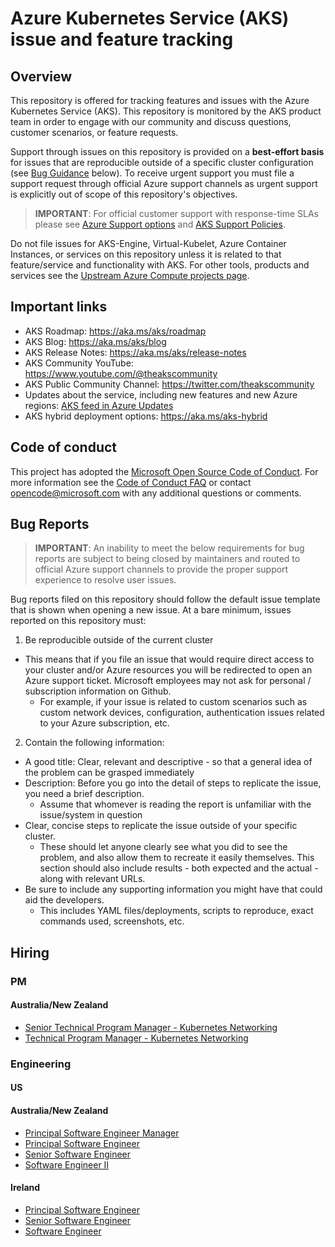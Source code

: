 # Azure Kubernetes Service (AKS) issue and feature tracking

## Overview

This repository is offered for tracking features and issues with the Azure Kubernetes
Service (AKS). This repository is monitored by the AKS product team in order to engage with our community and discuss questions, customer scenarios, or feature requests.

Support through issues on this repository is provided on a **best-effort basis** for issues that are reproducible outside
of a specific cluster configuration (see [Bug Guidance](#bugs) below). To receive urgent support you must file a support request through official Azure support channels as urgent support is explicitly out of scope of this repository's objectives.

> **IMPORTANT**: For official customer support with response-time SLAs please see
[Azure Support options][1] and [AKS Support Policies][2]. 

Do not file issues for AKS-Engine, Virtual-Kubelet, Azure Container Instances, or services on
this repository unless it is related to that feature/service and functionality
with AKS. For other tools, products and services see the [Upstream Azure Compute projects page](https://github.com/Azure/container-compute-upstream/blob/master/README.md#project-list).

## Important links

* AKS Roadmap: <https://aka.ms/aks/roadmap>
* AKS Blog: <https://aka.ms/aks/blog>
* AKS Release Notes: <https://aka.ms/aks/release-notes>
* AKS Community YouTube: <https://www.youtube.com/@theakscommunity>
* AKS Public Community Channel: <https://twitter.com/theakscommunity>
* Updates about the service, including new features and new Azure regions:
  [AKS feed in Azure Updates](https://azure.microsoft.com/updates/?product=kubernetes-service)
* AKS hybrid deployment options: <https://aka.ms/aks-hybrid>

## Code of conduct

This project has adopted the [Microsoft Open Source Code of Conduct](https://opensource.microsoft.com/codeofconduct/). For more information see the [Code of Conduct FAQ](https://opensource.microsoft.com/codeofconduct/faq) or contact [opencode@microsoft.com](mailto:opencode@microsoft.com) with any additional questions or comments.

## Bug Reports <a name="bugs"></a>

> **IMPORTANT**: An inability to meet the below requirements for bug reports are subject to being closed by maintainers and routed to official Azure support channels to provide the proper support experience to resolve user issues.

Bug reports filed on this repository should follow the default issue template
that is shown when opening a new issue. At a bare minimum, issues reported on
this repository must:

1. Be reproducible outside of the current cluster

* This means that if you file an issue that would require direct access to
  your cluster and/or Azure resources you will be redirected to open an Azure
  support ticket. Microsoft employees may not ask for personal / subscription
  information on Github.
    * For example, if your issue is related to custom scenarios such as
    custom network devices, configuration, authentication issues related to
    your Azure subscription, etc.

2. Contain the following information:

* A good title: Clear, relevant and descriptive - so that a general idea of the
  problem can be grasped immediately
* Description: Before you go into the detail of steps to replicate the issue,
  you need a brief description.
  * Assume that whomever is reading the report is unfamiliar with the
    issue/system in question
* Clear, concise steps to replicate the issue outside of your specific cluster.
  * These should let anyone clearly see what you did to see the problem, and
    also allow them to recreate it easily themselves. This section should also
    include results - both expected and the actual - along with relevant URLs.
* Be sure to include any supporting information you might have that could aid the developers.
  * This includes YAML files/deployments, scripts to reproduce, exact commands used, screenshots, etc.

[1]: https://azure.microsoft.com/support/options/
[2]: https://docs.microsoft.com/en-us/azure/aks/support-policies

## Hiring
### PM
#### Australia/New Zealand
* [Senior Technical Program Manager - Kubernetes Networking](https://jobs.careers.microsoft.com/global/en/share/1691905/)
* [Technical Program Manager - Kubernetes Networking](https://jobs.careers.microsoft.com/global/en/share/1691890/)

### Engineering
#### US

#### Australia/New Zealand
* [Principal Software Engineer Manager](https://jobs.careers.microsoft.com/global/en/job/1711880/Principal-Software-Engineer-Manager)
* [Principal Software Engineer](https://jobs.careers.microsoft.com/global/en/job/1712342/Principal-Software-Engineer)
* [Senior Software Engineer](https://jobs.careers.microsoft.com/global/en/job/1711660/Senior-Software-Engineer)
* [Software Engineer II](https://jobs.careers.microsoft.com/global/en/job/1711291/Software-Engineer-II)

#### Ireland
* [Principal Software Engineer](https://jobs.careers.microsoft.com/global/en/share/1685977)
* [Senior Software Engineer](https://jobs.careers.microsoft.com/global/en/share/1685498)
* [Software Engineer](https://jobs.careers.microsoft.com/global/en/share/1685937)

